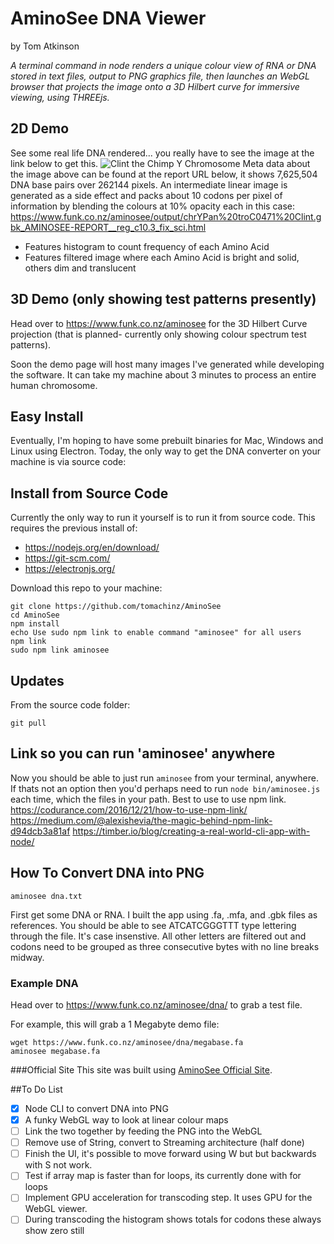 

# AminoSee DNA Viewer
by Tom Atkinson

*A terminal command in node renders a unique colour view of RNA or DNA stored in text files, output to PNG graphics file, then launches an WebGL browser that projects the image onto a 3D Hilbert curve for immersive viewing, using THREEjs.*

## 2D Demo
See some real life DNA rendered... you really have to see the image at the link below to get this.
![Clint the Chimp Y Chromosome](https://www.funk.co.nz/aminosee/output/chrYPan%20troC0471%20Clint.gbk_HILBERT__reg_c10.3_fix_sci.png)
Meta data about the image above can be found at the report URL below, it shows 7,625,504 DNA base pairs over 262144 pixels. An intermediate linear image is generated as a side effect and packs about 10 codons per pixel of information by blending the colours at 10% opacity each in this case:
https://www.funk.co.nz/aminosee/output/chrYPan%20troC0471%20Clint.gbk_AMINOSEE-REPORT__reg_c10.3_fix_sci.html
- Features histogram to count frequency of each Amino Acid
- Features filtered image where each Amino Acid is bright and solid, others dim and translucent

## 3D Demo (only showing test patterns presently)
Head over to https://www.funk.co.nz/aminosee for the 3D Hilbert Curve projection (that is planned- currently only showing colour spectrum test patterns).

Soon the demo page will host many images I've generated while developing the software. It can take my machine about 3 minutes to process an entire human chromosome.


## Easy Install
Eventually, I'm hoping to have some prebuilt binaries for Mac, Windows and Linux using Electron. Today, the only way to get the DNA converter on your machine is via source code:

## Install from Source Code
Currently the only way to run it yourself is to run it from source code. This requires the previous install of:
- https://nodejs.org/en/download/
- https://git-scm.com/ 
- https://electronjs.org/

Download this repo to your machine:
```
git clone https://github.com/tomachinz/AminoSee
cd AminoSee
npm install
echo Use sudo npm link to enable command "aminosee" for all users
npm link
sudo npm link aminosee
```
## Updates
From the source code folder:
```
git pull
```

## Link so you can run 'aminosee' anywhere
Now you should be able to just run `aminosee` from your terminal, anywhere. If thats not an option then you'd perhaps need to run `node bin/aminosee.js` each time, which the files in your path. Best to use to use npm link.
https://codurance.com/2016/12/21/how-to-use-npm-link/
https://medium.com/@alexishevia/the-magic-behind-npm-link-d94dcb3a81af
https://timber.io/blog/creating-a-real-world-cli-app-with-node/

## How To Convert DNA into PNG

```
aminosee dna.txt
```

First get some DNA or RNA. I built the app using .fa, .mfa, and .gbk files as references. You should be able to see ATCATCGGGTTT type lettering through the file. It's case insenstive. All other letters are filtered out and codons need to be grouped as three consecutive bytes with no line breaks midway.

### Example DNA
Head over to https://www.funk.co.nz/aminosee/dna/ to grab a test file.

For example, this will grab a 1 Megabyte demo file:
```
wget https://www.funk.co.nz/aminosee/dna/megabase.fa
aminosee megabase.fa
```
###Official Site
This site was built using [AminoSee Official Site](https://www.funk.co.nz/aminosee/).


##To Do List

- [x] Node CLI to convert DNA into PNG
- [x] A funky WebGL way to look at linear colour maps
- [ ] Link the two together by feeding the PNG into the WebGL
- [ ] Remove use of String, convert to Streaming architecture (half done)
- [ ] Finish the UI, it's possible to move forward using W but but backwards with S not work.
- [ ] Test if array map is faster than for loops, its currently done with for loops
- [ ] Implement GPU acceleration for transcoding step. It uses GPU for the WebGL viewer.
- [ ] During transcoding the histogram shows totals for codons these always show zero still
